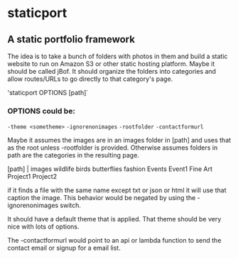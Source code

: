 # staticport
## A static portfolio framework 

The idea is to take a bunch of folders with photos in them and build a static website to run on Amazon S3 or other static hosting platform.
Maybe it should be called jBof.  It should organize the folders into categories and allow routes/URLs to go directly to that category's page.

'staticport OPTIONS [path]`

### OPTIONS could be:
`-theme <sometheme>`
`-ignorenonimages`
`-rootfolder`
`-contactformurl`

Maybe it assumes the images are in an images folder in [path] and uses that as the root unless -rootfolder is provided.  Otherwise assumes folders in path are the categories in the resulting page.

[path]
  |
  images
      wildlife
        birds
        butterflies
      fashion
      Events
        Event1
      Fine Art
        Project1
        Project2

if it finds a file with the same name except txt or json or html it will use that caption the image.  This behavior would be negated by using the -ignorenonimages switch.

It should have a default theme that is applied.  That theme should be very nice with lots of options.  

The -contactformurl would point to an api or lambda function to send the contact email or signup for a email list.

